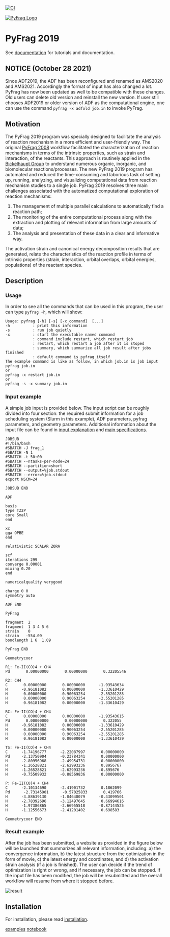 [![CI](https://github.com/TheoChem-VU/PyFrag/actions/workflows/ci.yml/badge.svg?branch=development)](https://github.com/TheoChem-VU/PyFrag/actions/workflows/ci.yml)


[![PyFrag Logo](pyfrag_logo.png)]()

# PyFrag 2019
See [documentation](https://pyfragdocument.readthedocs.io/en/latest/includeme.html) for tutorials and documentation.

## NOTICE (October 28 2021)
Since ADF2019, the ADF has been reconfigured and renamed as AMS2020 and AMS2021. Accordingly the format of input has also changed a lot. PyFrag has now been updated as well to be compatible with these changes. Old users can delete old version and reinstall the new version. If user still chooses ADF2019 or older version of ADF as the computational engine, one can use the command `pyfrag -x adfold job.in` to invoke PyFrag.

## Motivation
The PyFrag 2019 program was specially designed to facilitate the analysis of reaction mechanism in a more efficient and user-friendly way. The original [PyFrag 2008](http://www.few.vu.nl/~xsn800/Home.html) workflow facilitated the characterization of reaction mechanisms in terms of the intrinsic properties, such as strain and interaction, of the reactants. This approach is routinely applied in the [Bickelhaupt Group](http://www.few.vu.nl/~bickel/) to understand numerous organic, inorganic, and biomolecular reactions/processes. The new PyFrag 2019 program has automated and reduced the time-consuming and laborious task of setting up, running, analyzing, and visualizing computational data from reaction mechanism studies to a single job. PyFrag 2019 resolves three main challenges associated with the automatized computational exploration of reaction mechanisms:

1. The management of multiple parallel calculations to automatically find a reaction path;
2. The monitoring of the entire computational process along with the extraction and plotting of relevant information from large amounts of data;
3. The analysis and presentation of these data in a clear and informative way.

The activation strain and canonical energy decomposition results that are generated, relate the characteristics of the reaction profile in terms of intrinsic properties (strain, interaction, orbital overlaps, orbital energies, populations) of the reactant species.

## Description

### Usage
In order to see all the commands that can be used in this program, the user can type `pyfrag -h`, which will show:

```
Usage: pyfrag [-h] [-s] [-x command]  [...]
-h          : print this information
-s          : run job quietly
-x          : start the executable named command
            : command include restart, which restart job
            : restart, which restart a job after it is stoped
            : summary, which summarize all job result after jobs finished
            : default command is pyfrag itself
The example command is like as follow, in which job.in is job input
pyfrag job.in
or
pyfrag -x restart job.in
or
pyfrag -s -x summary job.in
```

### Input example
A simple job input is provided below. The input script can be roughly divided into four section: the required submit information for a job scheduling system (Slurm in this example), ADF parameters, pyfrag parameters, and geometry parameters. Additional information about the input file can be found in [input explanation](https://pyfragdocument.readthedocs.io/en/latest/interactive_tutorial.html) and [main specifications](https://pyfragdocument.readthedocs.io/en/latest/pyfragparameter.html).

```
JOBSUB
#!/bin/bash
#SBATCH -J frag_1
#SBATCH -N 1
#SBATCH -t 50:00
#SBATCH --ntasks-per-node=24
#SBATCH --partition=short
#SBATCH --output=%job.stdout
#SBATCH --error=%job.stdout
export NSCM=24

JOBSUB END

ADF

basis
type TZ2P
core Small
end

xc
gga OPBE
end

relativistic SCALAR ZORA

scf
iterations 299
converge 0.00001
mixing 0.20
end

numericalquality verygood

charge 0 0
symmetry auto

ADF END

PyFrag

fragment  2
fragment  1 3 4 5 6
strain    0
strain   -554.09
bondlength 1 6  1.09

PyFrag END

Geometrycoor

R1: Fe-II(CO)4 + CH4
Pd       0.00000000       0.00000000       0.32205546

R2: CH4
C       0.00000000       0.00000000      -1.93543634
H      -0.96181082       0.00000000      -1.33610429
H       0.00000000      -0.90063254      -2.55201285
H       0.00000000       0.90063254      -2.55201285
H       0.96181082       0.00000000      -1.33610429

RC: Fe-II(CO)4 + CH4
C       0.00000000       0.00000000      -1.93543615
Pd       0.00000000       0.00000000       0.322055
H      -0.96181082       0.00000000      -1.33610429
H       0.00000000      -0.90063254      -2.55201285
H       0.00000000       0.90063254      -2.55201285
H       0.96181082       0.00000000      -1.33610429

TS: Fe-II(CO)4 + CH4
C      -1.74196777      -2.22087997       0.00000000
Pd     -2.13750904      -0.23784341       0.00000000
H      -2.80956968      -2.49954731       0.00000000
H      -1.26528821      -2.62993236       0.8956767
H      -1.26528821      -2.62993236      -0.895676
H      -0.75509932      -0.88569836       0.00000000

P: Fe-II(CO)4 + CH4
C      -2.10134690      -2.41901732       0.1862099
Pd      -2.73145901      -0.57025833       0.419766
H      -3.88639130      -1.04648079      -0.43099501
H      -2.78392696      -3.12497645       0.66994616
H      -1.97386865      -2.66955518      -0.87144525
H      -1.12556673      -2.41201402       0.698583

Geometrycoor END
```

### Result example
After the job has been submitted, a website as provided in the figure below will be launched that summarizes all relevant information, including: a) the convergence information, b) the latest structure from the optimization in the form of movie, c) the latest energy and coordinates, and d) the activation strain analysis (if a job is finished). The user can decide if the trend of optimization is right or wrong, and if necessary, the job can be stopped. If the input file has been modified, the job will be resubmitted and the overall workflow will resume from where it stopped before.

![result](jobresult.png)

## Installation
For installation, please read [installation](https://pyfragdocument.readthedocs.io/en/latest/install.html).

[examples](https://github.com/sunxb05/PyFrag/tree/master/example)
[notebook](https://github.com/sunxb05/PyFrag/tree/master/jupyterNotebooks/)
